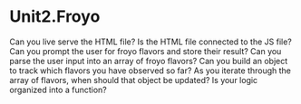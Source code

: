 # Unit2.Froyo
Can you live serve the HTML file?
Is the HTML file connected to the JS file?
Can you prompt the user for froyo flavors and store their result?
Can you parse the user input into an array of froyo flavors?
Can you build an object to track which flavors you have observed so far?
As you iterate through the array of flavors, when should that object be updated?
Is your logic organized into a function?
